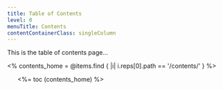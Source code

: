 ```yaml
---
title: Table of Contents
level: 0
menuTitle: Contents
contentContainerClass: singleColumn
---
```


This is the table of contents page...

<% contents_home = @items.find { |i| i.reps[0].path == '/contents/' } %>
<ul class="toc">
<%= toc (contents_home) %>
</ul>
